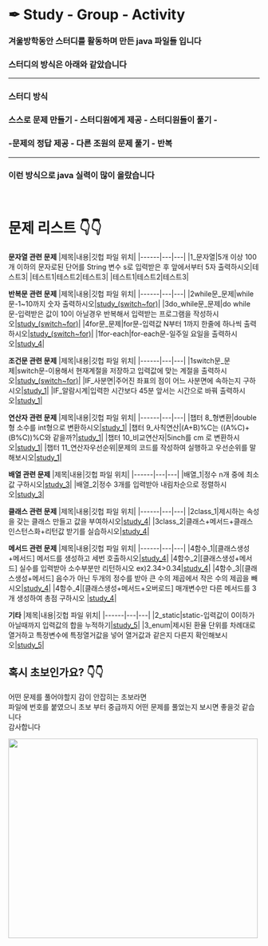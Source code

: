 # ✒ Study - Group - Activity
### 겨울방학동안 스터디를 활동하며 만든 java 파일들 입니다 
### <b>스터디의 방식</b>은 아래와 같았습니다
---
### 스터디 방식
### 스스로 문제 만들기 - 스터디원에게 제공 - 스터디원들이 풀기 - 
### -문제의 정답 제공 - 다른 조원의 문제 풀기 - 반복 
---
### 이런 방식으로 java 실력이 많이 올랐습니다
</br>

# 문제 리스트 👇👇

<b>문자열 관련 문제</b>
|제목|내용|깃헙 파일 위치|
|------|---|---|
|1_문자열|5개 이상 100개 이하의 문자로된 단어를 String 변수 s로 입력받은 후 앞에서부터 5자 출력하시오|테스트3|
|테스트1|테스트2|테스트3|
|테스트1|테스트2|테스트3|

<b>반복문 관련 문제</b>
|제목|내용|깃헙 파일 위치|
|------|---|---|
|2while문_문제|while문-1~10까지 숫자 출력하시오|[study_(switch~for)](https://github.com/CSN-ah22/JAVAStudy-Algorithm/tree/Study-group-Activity/study_(switch~for))|
|3do_while문_문제|do while문-입력받은 값이 10이 아닐경우 반복해서 입력받는 프로그램을 작성하시오|[study_(switch~for)](https://github.com/CSN-ah22/JAVAStudy-Algorithm/tree/Study-group-Activity/study_(switch~for))|
|4for문_문제|for문-입력값 N부터 1까지 한줄에 하나씩 출력하시오|[study_(switch~for)](https://github.com/CSN-ah22/JAVAStudy-Algorithm/tree/Study-group-Activity/study_(switch~for))|
|1for-each|for-each문-일주일 요일을 출력하시오|[study_4](https://github.com/CSN-ah22/JAVAStudy-Algorithm/tree/Study-group-Activity/study_4)|

<b>조건문 관련 문제</b>
|제목|내용|깃헙 파일 위치|
|------|---|---|
|1switch문_문제|switch문-이용해서 현재계절을 저장하고 입력값에 맞는 계절을 출력하시오|[study_(switch~for)](https://github.com/CSN-ah22/JAVAStudy-Algorithm/tree/Study-group-Activity/study_(switch~for))|
|IF_사분면|주어진 좌표의 점이 어느 사분면에 속하는지 구하시오|[study_1](https://github.com/CSN-ah22/JAVAStudy-Algorithm/tree/Study-group-Activity/study_1)|
|IF_알람시계|입력한 시간보다 45분 앞서는 시간으로 바꿔 출력하시오|[study_1](https://github.com/CSN-ah22/JAVAStudy-Algorithm/tree/Study-group-Activity/study_1)|

<b>연산자 관련 문제</b>
|제목|내용|깃헙 파일 위치|
|------|---|---|
|챕터 8_형변환|double형 소수를 int형으로 변환하시오|[study_1](https://github.com/CSN-ah22/JAVAStudy-Algorithm/tree/Study-group-Activity/study_1)|
|챕터 9_사칙연산|(A+B)%C는 ((A%C)+(B%C))%C와 같을까?|[study_1](https://github.com/CSN-ah22/JAVAStudy-Algorithm/tree/Study-group-Activity/study_1)|
|챕터 10_비교연산자|5inch를 cm 로 변환하시오|[study_1](https://github.com/CSN-ah22/JAVAStudy-Algorithm/tree/Study-group-Activity/study_1)|
|챕터 11_연산자우선순위|문제의 코드를 작성하여 실행하고 우선순위를 말해보시오|[study_1](https://github.com/CSN-ah22/JAVAStudy-Algorithm/tree/Study-group-Activity/study_1)|

<b>배열 관련 문제</b>
|제목|내용|깃헙 파일 위치|
|------|---|---|
|배열_1|정수 n개 중에 최소값 구하시오|[study_3](https://github.com/CSN-ah22/JAVAStudy-Algorithm/tree/Study-group-Activity/study_3)|
|배열_2|정수 3개를 입력받아 내림차순으로 정렬하시오|[study_3](https://github.com/CSN-ah22/JAVAStudy-Algorithm/tree/Study-group-Activity/study_3)|

<b>클래스 관련 문제</b>
|제목|내용|깃헙 파일 위치|
|------|---|---|
|2class_1|제시하는 속성을 갖는 클래스 만들고 값을 부여하시오|[study_4](https://github.com/CSN-ah22/JAVAStudy-Algorithm/tree/Study-group-Activity/study_4)|
|3class_2|클래스+메서드+클래스 인스턴스화+리턴값 받기를 실습하시오|[study_4](https://github.com/CSN-ah22/JAVAStudy-Algorithm/tree/Study-group-Activity/study_4)|

<b>메서드 관련 문제</b>
|제목|내용|깃헙 파일 위치|
|------|---|---|
|4함수_1|[클래스생성+메서드] 메서드를 생성하고 세번 호출하시오|[study_4](https://github.com/CSN-ah22/JAVAStudy-Algorithm/tree/Study-group-Activity/study_4)|
|4함수_2|[클래스생성+메서드] 실수를 입력받아 소수부분만 리턴하시오 ex)2.34>0.34|[study_4](https://github.com/CSN-ah22/JAVAStudy-Algorithm/tree/Study-group-Activity/study_4)|
|4함수_3|[클래스생성+메서드] 음수가 아닌 두개의 정수를 받아 큰 수의 제곱에서 작은 수의 제곱을 빼시오|[study_4](https://github.com/CSN-ah22/JAVAStudy-Algorithm/tree/Study-group-Activity/study_4)|
|4함수_4|[클래스생성+메서드+오버로드] 매개변수만 다른 메서드를 3개 생성하여 총점 구하시오 |[study_4](https://github.com/CSN-ah22/JAVAStudy-Algorithm/tree/Study-group-Activity/study_4)|

<b>기타</b>
|제목|내용|깃헙 파일 위치|
|------|---|---|
|2_static|static-입력값이 0이하가 아닐때까지 입력값의 합을 누적하기|[study_5](https://github.com/CSN-ah22/JAVAStudy-Algorithm/tree/Study-group-Activity/study_5)|
|3_enum|제시된 환율 단위를 차례대로 열거하고 특정변수에 특정열거값을 넣어 열거값과 같은지 다른지 확인해보시오|[study_5](https://github.com/CSN-ah22/JAVAStudy-Algorithm/tree/Study-group-Activity/study_5)|


## 혹시 초보인가요? 👇👇
어떤 문제를 풀어야할지 감이 안잡히는 초보라면 </br>
파일에 번호를 붙였으니 초보 부터 중급까지 어떤 문제를 풀었는지 보시면 좋을것 같습니다  
감사합니다

<img src="https://user-images.githubusercontent.com/70833455/116438367-57165780-a889-11eb-821b-8d4955c5e496.png" width=500px height=400px>
